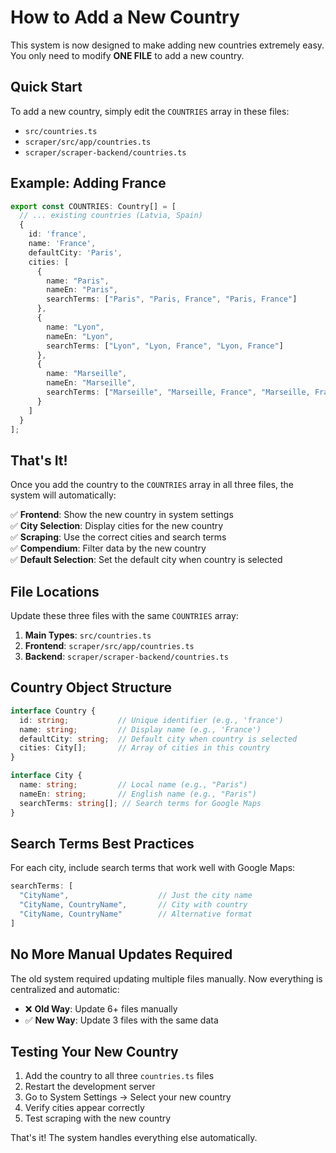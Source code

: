 # How to Add a New Country

This system is now designed to make adding new countries extremely easy. You only need to modify **ONE FILE** to add a new country.

## Quick Start

To add a new country, simply edit the `COUNTRIES` array in these files:
- `src/countries.ts`
- `scraper/src/app/countries.ts` 
- `scraper/scraper-backend/countries.ts`

## Example: Adding France

```typescript
export const COUNTRIES: Country[] = [
  // ... existing countries (Latvia, Spain)
  {
    id: 'france',
    name: 'France',
    defaultCity: 'Paris',
    cities: [
      {
        name: "Paris",
        nameEn: "Paris",
        searchTerms: ["Paris", "Paris, France", "Paris, France"]
      },
      {
        name: "Lyon",
        nameEn: "Lyon", 
        searchTerms: ["Lyon", "Lyon, France", "Lyon, France"]
      },
      {
        name: "Marseille",
        nameEn: "Marseille",
        searchTerms: ["Marseille", "Marseille, France", "Marseille, France"]
      }
    ]
  }
];
```

## That's It!

Once you add the country to the `COUNTRIES` array in all three files, the system will automatically:

✅ **Frontend**: Show the new country in system settings  
✅ **City Selection**: Display cities for the new country  
✅ **Scraping**: Use the correct cities and search terms  
✅ **Compendium**: Filter data by the new country  
✅ **Default Selection**: Set the default city when country is selected  

## File Locations

Update these three files with the same `COUNTRIES` array:

1. **Main Types**: `src/countries.ts`
2. **Frontend**: `scraper/src/app/countries.ts`
3. **Backend**: `scraper/scraper-backend/countries.ts`

## Country Object Structure

```typescript
interface Country {
  id: string;           // Unique identifier (e.g., 'france')
  name: string;         // Display name (e.g., 'France')
  defaultCity: string;  // Default city when country is selected
  cities: City[];       // Array of cities in this country
}

interface City {
  name: string;         // Local name (e.g., "Paris")
  nameEn: string;       // English name (e.g., "Paris")
  searchTerms: string[]; // Search terms for Google Maps
}
```

## Search Terms Best Practices

For each city, include search terms that work well with Google Maps:

```typescript
searchTerms: [
  "CityName",                    // Just the city name
  "CityName, CountryName",       // City with country
  "CityName, CountryName"        // Alternative format
]
```

## No More Manual Updates Required

The old system required updating multiple files manually. Now everything is centralized and automatic:

- ❌ **Old Way**: Update 6+ files manually
- ✅ **New Way**: Update 3 files with the same data

## Testing Your New Country

1. Add the country to all three `countries.ts` files
2. Restart the development server
3. Go to System Settings → Select your new country
4. Verify cities appear correctly
5. Test scraping with the new country

That's it! The system handles everything else automatically.
